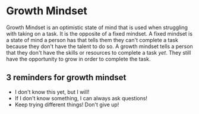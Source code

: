 # Growth Mindset

Growth Mindset is an optimistic state of mind that is used when struggling with taking on a task. It is the opposite of a fixed mindset. A fixed mindset is a state of mind a person has that tells them they can't complete a task because they don't have the talent to do so. A growth mindset tells a person that they don't have the skills or resources to complete a task *yet*. They still have the opportunity to grow in order to complete the task.

## 3 reminders for growth mindset

- I don't know this yet, but I will!
- If I don't know something, I can always ask questions!
- Keep trying different things! Don't give up!
